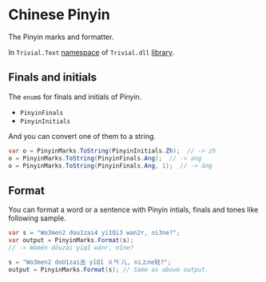 # Chinese Pinyin

The Pinyin marks and formatter.

In `Trivial.Text` [namespace](./text) of `Trivial.dll` [library](../../).

## Finals and initials

The `enum`s for finals and initials of Pinyin.

- `PinyinFinals`
- `PinyinInitials`

And you can convert one of them to a string.

```csharp
var o = PinyinMarks.ToString(PinyinInitials.Zh);  // -> zh
o = PinyinMarks.ToString(PinyinFinals.Ang);  // -> ang
o = PinyinMarks.ToString(PinyinFinals.Ang, 1);  // -> āng
```

## Format

You can format a word or a sentence with Pinyin intials, finals and tones like following sample.

```csharp
var s = "Wo3men2 dou1zai4 yi1Qi3 wan2r, ni3ne?";
var output = PinyinMarks.Format(s);
// -> Wǒmén dōuzài yīqǐ wánr, nǐne?

s = "Wo3men2 doU1zai去 yīQǐ ㄨㄢˊ儿, ni上ne轻?";
output = PinyinMarks.Format(s); // Same as above output.
```
